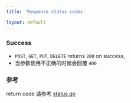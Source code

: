 ```yaml
---
title: 'Response status codes'

layout: default
---
```


### Success

* `POST`, `GET`, `PUT`, `DELETE` returns `200` on success,
* 当参数使用不正确的时候会回覆 `400`

### 参考

return code 请参考 [status.go](https://golang.org/src/net/http/status.go)
